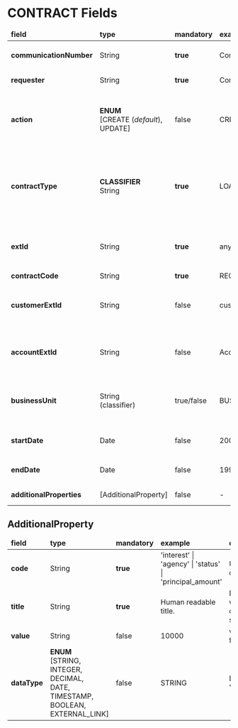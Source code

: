 # CONTRACT Fields 

<table>
	<thead>
		<tr>
			<td><b>field</b></td>
			<td><b>type</b></td>
			<td><b>mandatory</b></td>
			<td><b>example</b></td>
			<td style="width:600px"><b> description</b></td>
		</tr>
	</thead>
	<tbody>
		<tr>
			<td><b>communicationNumber</b></td>
			<td>String</td>
			<td><b>true</b></td>
			<td>ComNr_000321</td>
			<td>Unique number of communication. used for risk assessment callback</td>
		</tr>
		<tr>
			<td><b>requester</b></td>
			<td>String</td>
			<td><b>true</b></td>
			<td>ComNr_000321</td>
			<td>Name of the system requesting web service</td>
		</tr>
		<tr>
			<td><b>action</b></td>
			<td><b>ENUM</b> <br/>[CREATE (<i>default</i>), <br/> UPDATE]</td>
			<td>false</td>
			<td>CREATE</td>
			<td>Element is used to change the data of an existing Contract. <br/>❗ NOTE: all data will be replaced with newly received ones</td>
		</tr>
		<tr>
			<td><b>contractType</b></td>
			<td><b>CLASSIFIER </b><br>String</td>
			<td><b>true</b></td>
			<td>LOAN_CONTRACT</td>
			<td>Type of contract for evaluation of the object.<br>💡 Possible values will be updated during configuration period. <br>💡 [AdditionalProperty] fields should be validated against classifier.</td>
		</tr>
		<tr>
			<td><b>extId</b></td>
			<td>String</td>
			<td><b>true</b></td>
			<td>any_contract_1232</td>
			<td>Unique external contract identifier. The identifier corresponds to the contract identifier in the financial institution</td>
		</tr>
		<tr>
			<td><b>contractCode</b></td>
			<td>String</td>
			<td><b>true</b></td>
			<td>REG74121101</td>
			<td>Contract code or number</td>
		</tr>
		<tr>
			<td><b>customerExtId</b></td>
			<td>String</td>
			<td>false</td>
			<td>cust_1232</td>
			<td>External customer identifier. The identifier corresponds to the client's identifier in the financial institution</td>
		</tr>
        <tr>
            <td><b>accountExtId</b></td>
            <td>String</td>
            <td>false</td>
            <td>Acc_0011</td>
            <td>External account identification number. Corresponds to the account's identifier in the financial institution</td>
        </tr>
		<tr>
			<td><b>businessUnit</b></td>
			<td>String <br/>(classifier)</td>
			<td>true/false</td>
			<td>BUSINESS_UNIT_NAME</td>
			<td>
                Unit data identification for controllability/observability.
                <br/>❗NOTE: parameter is required only if business unit strict mode enabled
        </td>
		</tr>
		<tr>
			<td><b>startDate</b></td>
			<td>Date</td>
			<td>false</td>
			<td>2000-01-03</td>
			<td>Contract start date or any other date that covers starting point</td>
		</tr>
		<tr>
			<td><b>endDate</b></td>
			<td>Date</td>
			<td>false</td>
			<td>1995-05-24</td>
			<td>Contract end date or any other date that covers ending point</td>
		</tr>
		<tr>
			<td><b>additionalProperties</b></td>
			<td>[AdditionalProperty]</td>
			<td>false</td>
			<td>-</td>
			<td>Additional properties for contract.</td>
		</tr>
	</tbody>
</table>

## AdditionalProperty

<table>
	<thead>
		<tr>
			<td><b>field</b></td>
			<td><b>type</b></td>
            <td><b>mandatory</b></td>
			<td><b>example</b></td>
			<td><b>description</b></td>
		</tr>
	</thead>
	<tbody>
	    <tr>
	    		<td><b>code</b></td>
	    		<td>String</td>
                <td><b>true</b></td>
	    		<td>'interest' | 'agency' | 'status' | 'principal_amount'</td>
	    		<td>Unique code</td>
	    </tr>
	    <tr>
	    		<td><b>title</b></td>
	    		<td>String</td>
                <td><b>true</b></td>
	    		<td>Human readable title.</td>
	    		<td> Description, what kind of data is stored here</td>
	    </tr>
	    <tr>
	    		<td><b>value</b></td>
	    		<td>String</td>
                <td>false</td>
	    		<td>10000</td>
	    		<td>value of field</td>
	    </tr>
	    <tr>
	    		<td><b>dataType</b></td>
	    		<td><b>ENUM </b><br/>[STRING,<br/> INTEGER,<br/> DECIMAL,<br/> DATE,<br/> TIMESTAMP,<br/> BOOLEAN,<br/> EXTERNAL_LINK]</td>
                <td>false</td>
	    		<td>STRING</td>
	    		<td>Default 'STRING'</td>
	    </tr>
	</tbody>
	
</table>

		

